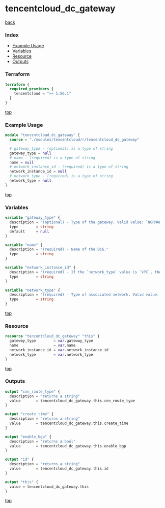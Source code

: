 # tencentcloud_dc_gateway

[back](../tencentcloud.md)

### Index

- [Example Usage](#example-usage)
- [Variables](#variables)
- [Resource](#resource)
- [Outputs](#outputs)

### Terraform

```terraform
terraform {
  required_providers {
    tencentcloud = ">= 1.56.1"
  }
}
```

[top](#index)

### Example Usage

```terraform
module "tencentcloud_dc_gateway" {
  source = "./modules/tencentcloud/r/tencentcloud_dc_gateway"

  # gateway_type - (optional) is a type of string
  gateway_type = null
  # name - (required) is a type of string
  name = null
  # network_instance_id - (required) is a type of string
  network_instance_id = null
  # network_type - (required) is a type of string
  network_type = null
}
```

[top](#index)

### Variables

```terraform
variable "gateway_type" {
  description = "(optional) - Type of the gateway. Valid value: `NORMAL` and `NAT`. Default is `NORMAL`. NOTES: CCN only supports `NORMAL` and a VPC can create two DCGs, the one is NAT type and the other is non-NAT type."
  type        = string
  default     = null
}

variable "name" {
  description = "(required) - Name of the DCG."
  type        = string
}

variable "network_instance_id" {
  description = "(required) - If the `network_type` value is `VPC`, the available value is VPC ID. But when the `network_type` value is `CCN`, the available value is CCN instance ID."
  type        = string
}

variable "network_type" {
  description = "(required) - Type of associated network. Valid value: `VPC` and `CCN`."
  type        = string
}
```

[top](#index)

### Resource

```terraform
resource "tencentcloud_dc_gateway" "this" {
  gateway_type        = var.gateway_type
  name                = var.name
  network_instance_id = var.network_instance_id
  network_type        = var.network_type
}
```

[top](#index)

### Outputs

```terraform
output "cnn_route_type" {
  description = "returns a string"
  value       = tencentcloud_dc_gateway.this.cnn_route_type
}

output "create_time" {
  description = "returns a string"
  value       = tencentcloud_dc_gateway.this.create_time
}

output "enable_bgp" {
  description = "returns a bool"
  value       = tencentcloud_dc_gateway.this.enable_bgp
}

output "id" {
  description = "returns a string"
  value       = tencentcloud_dc_gateway.this.id
}

output "this" {
  value = tencentcloud_dc_gateway.this
}
```

[top](#index)